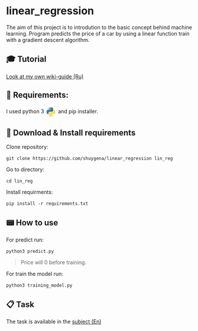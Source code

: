 # linear_regression

The aim of this project is to introdution to the basic concept behind machine learning.
Program predicts the price of a car by using a linear function train with a gradient descent algorithm.


## :mortar_board: Tutorial
[Look at my own wiki-guide (Ru)](https://github.com/shuygena/linear_regression/wiki)

## :toolbox: Requirements:

I used python 3 <img align='center' src='https://github.com/devicons/devicon/blob/master/icons/python/python-original.svg' width='30' height='30'> and pip installer.    

## :link: Download & Install requirements
Clone repository:
```
git clone https://github.com/shuygena/linear_regression lin_reg
```
Go to directory:
```
cd lin_reg
```
Install requirments:  
```
pip install -r requirements.txt  
```

## :pager: How to use
For predict run:
```
python3 predict.py
```  
> Price will 0 before training.

For train the model run:
```
python3 training_model.py
```  
## :clipboard: Task 
The task is available in the [subject (En)](https://github.com/shuygena/linear_regression/blob/main/en.subject.pdf)


